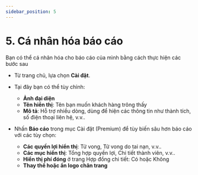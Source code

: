```yaml
---
sidebar_position: 5
---
```


# 5. Cá nhân hóa báo cáo

Bạn có thể cá nhân hóa cho báo cáo của mình bằng cách thực hiện các bước sau

* Từ trang chủ, lựa chọn **Cài đặt**.

* Tại đây bạn có thể tùy chỉnh:

  * **Ảnh đại diện**
  * **Tên hiển thị**: Tên bạn muốn khách hàng trông thấy
  * **Mô tả**: Hỗ trợ nhiều dòng, dùng để hiện các thông tin như thành tích, số điện thoại liên hệ, v.v..

* Nhấn **Báo cáo** trong mục Cài đặt (Premium) để tùy biến sâu hơn báo cáo với các tùy chọn:

  * **Các quyền lợi hiển thị**: Tử vong, Tử vong do tai nạn, v.v..
  * **Các mục hiển thị**: Tổng hợp quyền lợi, Chi tiết thành viên, v.v..
  * **Hiển thị phí đóng** ở trang Hợp đồng chi tiết: Có hoặc Không
  * **Thay thế hoặc ẩn logo chân trang**
